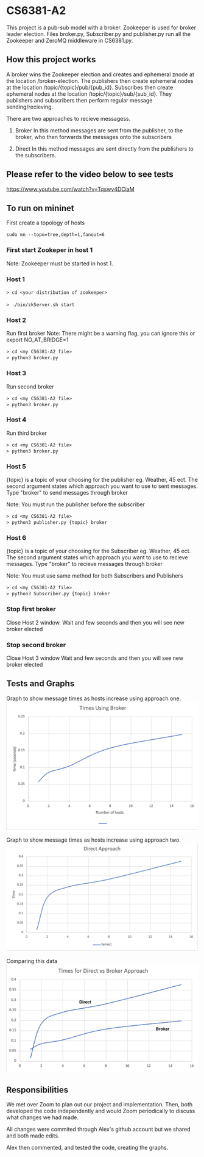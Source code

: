 # CS6381-A2

This project is a pub-sub model with a broker. Zookeeper is used for broker leader election. 
Files broker.py, Subscriber.py and publisher.py run all the Zookeeper and ZeroMQ middleware in CS6381.py. 

## How this project works

A broker wins the Zookeeper election and creates and ephemeral znode at the location /broker-election. The publishers then create ephemeral nodes at the location /topic/{topic}/pub/{pub_id}. Subscribes then create ephemeral nodes at the location /topic/{topic}/sub/{sub_id}. They publishers and subscribers then perform regular message sending/recieving. 

There are two approaches to recieve messagess. 

1) Broker
In this method messages are sent from the publisher, to the broker, who then forwards the messages onto the subscribers 

2) Direct 
In this method messages are sent directly from the publishers to the subscribers. 


## Please refer to the video below to see tests 

https://www.youtube.com/watch?v=Tqswv4DCiaM

## To run on mininet 
First create a topology of hosts
```
sudo mn --topo=tree,depth=1,fanout=6
```
### First start Zookeper in host 1 
Note: Zookeeper must be started in host 1.

### Host 1
```
> cd <your distribution of zookeeper>

> ./bin/zkServer.sh start

```

### Host 2
Run first broker
Note: There might be a warning flag, you can ignore this or export NO_AT_BRIDGE=1
```
> cd <my CS6381-A2 file>
> python3 broker.py

```

### Host 3
Run second broker
```
> cd <my CS6381-A2 file>
> python3 broker.py

```

### Host 4
Run third broker 
```
> cd <my CS6381-A2 file>
> python3 broker.py

```
### Host 5
{topic} is a topic of your choosing for the publisher eg. Weather, 45 ect. 
The second argument states which approach you want to use to sent messages. 
Type "broker" to send messages through broker

Note: You must run the publisher before the subscriber
```
> cd <my CS6381-A2 file>
> python3 publisher.py {topic} broker

```
### Host 6
{topic} is a topic of your choosing for the Subscriber eg. Weather, 45 ect. 
The second argument states which approach you want to use to recieve messages. 
Type "broker" to recieve messages through broker

Note: You must use same method for both Subscribers and Publishers
```
> cd <my CS6381-A2 file>
> python3 Subscriber.py {topic} broker

```

### Stop first broker

Close Host 2 window. 
Wait and few seconds and then you will see new broker elected 


### Stop second broker

Close Host 3 window 
Wait and few seconds and then you will see new broker elected 



## Tests and Graphs

Graph to show message times as hosts increase using approach one. 
![data](/images/broker.png)

Graph to show message times as hosts increase using approach two. 
![data](/images/direct.png)

Comparing this data 
![data](/images/both.png)

## Responsibilities 

We met over Zoom to plan out our project and implementation. Then, both developed the code independently and would Zoom periodically to discuss what changes we had made. 

All changes were commited through Alex's github account but we shared and both made edits. 

Alex then commented, and tested the code, creating the graphs.


